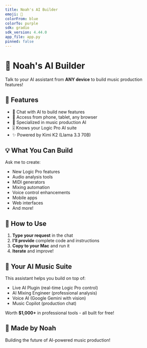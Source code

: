 ```yaml
---
title: Noah's AI Builder
emoji: 🤖
colorFrom: blue
colorTo: purple
sdk: gradio
sdk_version: 4.44.0
app_file: app.py
pinned: false
---
```


# 🤖 Noah's AI Builder

Talk to your AI assistant from **ANY device** to build music production features!

## 🚀 Features

- 💬 Chat with AI to build new features
- 📱 Access from phone, tablet, any browser
- 🎵 Specialized in music production AI
- 🎚️ Knows your Logic Pro AI suite
- ✨ Powered by Kimi K2 (Llama 3.3 70B)

## 💡 What You Can Build

Ask me to create:
- New Logic Pro features
- Audio analysis tools
- MIDI generators
- Mixing automation
- Voice control enhancements
- Mobile apps
- Web interfaces
- And more!

## 🎯 How to Use

1. **Type your request** in the chat
2. **I'll provide** complete code and instructions
3. **Copy to your Mac** and run it
4. **Iterate** and improve!

## 🎵 Your AI Music Suite

This assistant helps you build on top of:
- Live AI Plugin (real-time Logic Pro control)
- AI Mixing Engineer (professional analysis)
- Voice AI (Google Gemini with vision)
- Music Copilot (production chat)

Worth **$1,000+** in professional tools - all built for free!

## 🚀 Made by Noah

Building the future of AI-powered music production!

